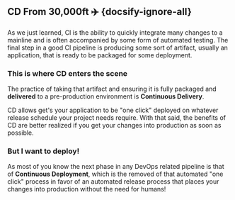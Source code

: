 ## CD From 30,000ft ✈️ {docsify-ignore-all}

As we just learned, CI is the ability to quickly integrate many changes to a mainline and is often accompanied by some form of automated testing. The final step in a good CI pipeline is producing some sort of artifact, usually an application, that is ready to be packaged for some deployment.

### This is where CD enters the scene

The practice of taking that artifact and ensuring it is fully packaged and **delivered** to a pre-production environment is **Continuous Delivery**.

CD allows get's your application to be "one click" deployed on whatever release schedule your project needs require. With that said, the benefits of CD are better realized if you get your changes into production as soon as possible.

### But I want to deploy!

As most of you know the next phase in any DevOps related pipeline is that of **Continuous Deployment**, which is the removed of that automated "one click" process in favor of an automated release process that places your changes into production without the need for humans!
